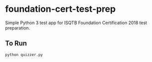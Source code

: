 # foundation-cert-test-prep

Simple Python 3 test app for ISQTB Foundation Certification 2018 test preparation.

## To Run
`python quizzer.py`
